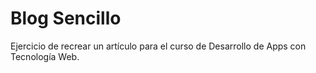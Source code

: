 # Blog Sencillo
Ejercicio de recrear un artículo para el curso de Desarrollo de Apps con Tecnología Web.
